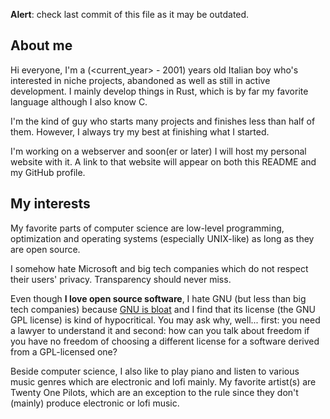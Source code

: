 **Alert**: check last commit of this file as it may be outdated.

## About me

Hi everyone, I'm a (<current_year> - 2001) years old Italian boy who's interested in niche projects, abandoned as well as still in active development. I mainly develop things in Rust, which is by far my favorite language although I also know C.

I'm the kind of guy who starts many projects and finishes less than half of them. However, I always try my best at finishing what I started.

I'm working on a webserver and soon(er or later) I will host my personal website with it. A link to that website will appear on both this README and my GitHub profile.

## My interests

My favorite parts of computer science are low-level programming, optimization and operating systems (especially UNIX-like) as long as they are open source.

I somehow hate Microsoft and big tech companies which do not respect their users' privacy. Transparency should never miss.

Even though **I love open source software**, I hate GNU (but less than big tech companies) because [GNU is bloat](http://9front.org/img/longcat.png) and I find that its license (the GNU GPL license) is kind of hypocritical. You may ask why, well... first: you need a lawyer to understand it and second: how can you talk about freedom if you have no freedom of choosing a different license for a software derived from a GPL-licensed one?

Beside computer science, I also like to play piano and listen to various music genres which are electronic and lofi mainly. My favorite artist(s) are Twenty One Pilots, which are an exception to the rule since they don't (mainly) produce electronic or lofi music.

